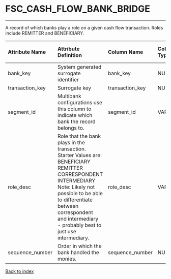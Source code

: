 # FSC_CASH_FLOW_BANK_BRIDGE

---

A record of which banks play a role on a given cash flow transaction.  Roles include REMITTER and BENEFICIARY.

| Attribute Name   | Attribute Definition                                                                                                                                                                                                                                    | Column Name     | Column Data Type   | Column Null Option   | Column Is PK   | Column Is FK   |
|:-----------------|:--------------------------------------------------------------------------------------------------------------------------------------------------------------------------------------------------------------------------------------------------------|:----------------|:-------------------|:---------------------|:---------------|:---------------|
| bank_key         | System generated surrogate identifier                                                                                                                                                                                                                   | bank_key        | NUMBER(12)         | Not Null             | No             | Yes            |
| transaction_key  | Surrogate key                                                                                                                                                                                                                                           | transaction_key | NUMBER(12)         | Not Null             | No             | Yes            |
| segment_id       | Multibank configurations use this column to indicate which bank the record belongs to.                                                                                                                                                                  | segment_id      | VARCHAR2(128)      | Not Null             | No             | Yes            |
| role_desc        | Role that the bank plays in the transaction. Starter Values are: BENEFICIARY REMITTER CORRESPONDENT INTERMEDIARY Note: Likely not possible to be able to differentiate between correspondent and intermediary - probably best to just use intermediary. | role_desc       | VARCHAR2(20)       | Null                 | No             | No             |
| sequence_number  | Order in which the bank handled the monies.                                                                                                                                                                                                             | sequence_number | NUMBER(2)          | Null                 | No             | No             |

[Back to index](./README.md)